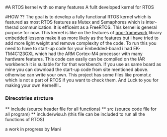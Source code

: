 #A RTOS kernel with so many features
A fullt developed kernel for RTOS

#HOW ??
The goal is to develop a fully functional RTOS kernel which is featured as most
RTOS features as Mutex and Semaphores which is inter-therad communication.
It is efficeint as a FreeRTOS.
This kernel is general purpose for now.
This kernel is like on the features of [qpc-framework](https://state-machine.com) library
embedded lessons make it as more likely as the features but i have tried to add more light weight
and remove complexity of the code.
To run this you need to have to start-up code for your Embedded-board i had EK-TM4C123GXL which had
the ARM Cortex-M4 processor with many hardware features. This code can easliy can be compiled on the
IAR workbench it is suitable for for that workbench. If you use as same board as mine you can download
the start-up code from site mentioned above. otherwise can write your own.
This project has some files like promot.c which is not a part of RTOS if you want to check them. And
Luck to you for making your own Kernel!!!..


### Direcotries strcture
  ** include        (source header file for all functions)
  ** src            (source code file for all program)
  ** include/wisu.h (this file can be included to run all the functions of RTOS)

a work in progress by Mani
